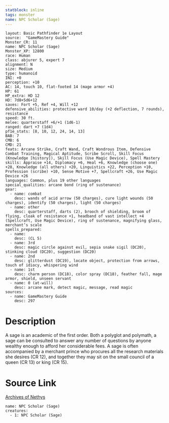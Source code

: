 ```yaml
---
statblock: inline
tags: monster
name: NPC Scholar (Sage)
---
```

```statblock
layout: Basic Pathfinder 1e Layout
source:  "GameMastery Guide"
Monster_CR: 11
name: NPC Scholar (Sage)
Monster_XP: 12800
race: Human
class: abjurer 5, expert 7
alignment: N
size: Medium
type: humanoid
INI: +0
perception: +10
AC: 14, touch 10, flat-footed 14 (mage armor +4)
HP: 61
HP_extra: HD 12
HD: 7d8+5d6+12
saves: Fort +5, Ref +4, Will +12
defensive_abilities: protective ward 10/day (+2 deflection, 7 rounds), resistance
speed: 30 ft.
melee: quarterstaff +6/+1 (1d6-1)
ranged: dart +7 (1d4)
pf1e_stats: [8, 10, 12, 24, 14, 13]
BAB: 7
CMB: 6
CMD: 21
feats: Arcane Strike, Craft Wand, Craft Wondrous Item, Defensive Combat Training, Magical Aptitude, Scribe Scroll, Skill Focus (Knowledge [history]), Skill Focus (Use Magic Device), Spell Mastery
skills: Appraise +14, Diplomacy +6, Heal +6, Knowledge (choose one) +28, Knowledge (all others) +20, Linguistics +22, Perception +10, Profession (scribe) +10, Sense Motive +7, Spellcraft +26, Use Magic Device +26
languages: Common, plus 19 other languages
special_qualities: arcane bond (ring of sustenance)
gear:
  - name: combat
    desc: wands of acid arrow (50 charges), cure light wounds (50 charges), identify (50 charges), light (50 charges)
  - name: other
    desc: quarterstaff, darts (2), brooch of shielding, broom of flying, cloak of resistance +1, headband of vast intellect +4 (Spellcraft, Use Magic Device), ring of sustenance, magnifying glass, merchant’s scale
spells_prepared:
  - name:
    desc: (CL 5)
  - name: 3rd
    desc: magic circle against evil, sepia snake sigil (DC20), stinking cloud (DC20), suggestion (DC20)
  - name: 2nd
    desc: glitterdust (DC19), locate object, protection from arrows, touch of idiocy, whispering wind
  - name: 1st
    desc: charm person (DC18), color spray (DC18), feather fall, mage armor, shield, unseen servant
  - name: 0 (at-will)
    desc: arcane mark, detect magic, message, read magic
sources:
  - name: GameMastery Guide
    desc: 297
```
# Description
A sage is an academic of the first order. Both a polyglot and polymath, a sage can be consulted to answer any number of questions by anyone wealthy enough to afford her considerable fees. A sage is often accompanied by a merchant prince who procures all the research materials she desires (CR 12), and together they may sit on the small council of a queen (CR 13) or king (CR 15).
# Source Link
[Archives of Nethys](https://aonprd.com/NPCDisplay.aspx?ItemName=Scholar%20(Sage))
```encounter-table
name: NPC Scholar (Sage)
creatures:
  - 1: NPC Scholar (Sage)
```
